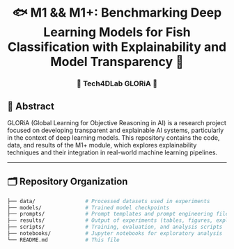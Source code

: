 <h1 align="center">🐟 M1 && M1+: Benchmarking Deep Learning Models for Fish Classification with Explainability and Model Transparency 🔎</h1>
<h3 align="center">🌊 Tech4DLab GLORiA 🎣</h3>

## 🧠 Abstract

GLORiA (Global Learning for Objective Reasoning in AI) is a research project focused on developing transparent and explainable AI systems, particularly in the context of deep learning models. This repository contains the code, data, and results of the M1+ module, which explores explainability techniques and their integration in real-world machine learning pipelines.

---

## 🗂️ Repository Organization

```bash
├── data/                # Processed datasets used in experiments
├── models/              # Trained model checkpoints
├── prompts/             # Prompt templates and prompt engineering files
├── results/             # Output of experiments (tables, figures, explainability outputs)
├── scripts/             # Training, evaluation, and analysis scripts
├── notebooks/           # Jupyter notebooks for exploratory analysis
└── README.md            # This file

